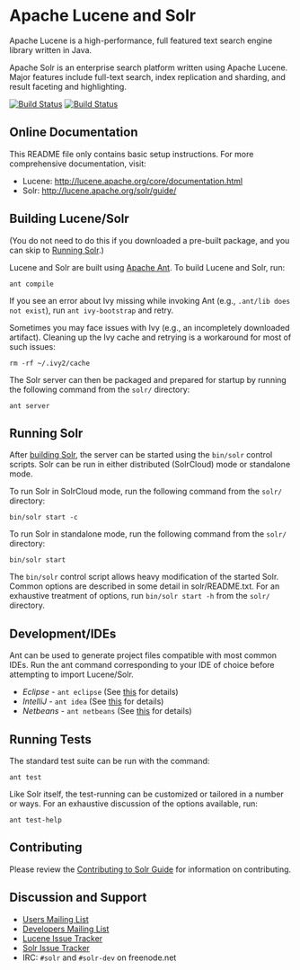 <!--
    Licensed to the Apache Software Foundation (ASF) under one or more
    contributor license agreements.  See the NOTICE file distributed with
    this work for additional information regarding copyright ownership.
    The ASF licenses this file to You under the Apache License, Version 2.0
    the "License"); you may not use this file except in compliance with
    the License.  You may obtain a copy of the License at

        http://www.apache.org/licenses/LICENSE-2.0

    Unless required by applicable law or agreed to in writing, software
    distributed under the License is distributed on an "AS IS" BASIS,
    WITHOUT WARRANTIES OR CONDITIONS OF ANY KIND, either express or implied.
    See the License for the specific language governing permissions and
    limitations under the License.
 -->

# Apache Lucene and Solr

Apache Lucene is a high-performance, full featured text search engine library
written in Java.

Apache Solr is an enterprise search platform written using Apache Lucene.
Major features include full-text search, index replication and sharding, and
result faceting and highlighting.


[![Build Status](https://builds.apache.org/view/L/view/Lucene/job/Lucene-Artifacts-master/badge/icon?subject=Lucene)](https://builds.apache.org/view/L/view/Lucene/job/Lucene-Artifacts-master/) [![Build Status](https://builds.apache.org/view/L/view/Lucene/job/Solr-Artifacts-master/badge/icon?subject=Solr)](https://builds.apache.org/view/L/view/Lucene/job/Solr-Artifacts-master/)


## Online Documentation

This README file only contains basic setup instructions.  For more
comprehensive documentation, visit:

- Lucene: <http://lucene.apache.org/core/documentation.html>
- Solr: <http://lucene.apache.org/solr/guide/>

## Building Lucene/Solr

(You do not need to do this if you downloaded a pre-built package, and you can skip to [Running Solr](#running-solr).)

Lucene and Solr are built using [Apache Ant](http://ant.apache.org/).  To build
Lucene and Solr, run:

`ant compile`

If you see an error about Ivy missing while invoking Ant (e.g., `.ant/lib does
not exist`), run `ant ivy-bootstrap` and retry.

Sometimes you may face issues with Ivy (e.g., an incompletely downloaded artifact).
Cleaning up the Ivy cache and retrying is a workaround for most of such issues: 

`rm -rf ~/.ivy2/cache`

The Solr server can then be packaged and prepared for startup by running the
following command from the `solr/` directory:

`ant server`

## Running Solr

After [building Solr](#building-lucene-solr), the server can be started using
the `bin/solr` control scripts.  Solr can be run in either
distributed (SolrCloud) mode or standalone mode.

To run Solr in SolrCloud mode, run the following command from the `solr/`
directory:

`bin/solr start -c`

To run Solr in standalone mode, run the following command from the `solr/`
directory:

`bin/solr start`

The `bin/solr` control script allows heavy modification of the started Solr.
Common options are described in some detail in solr/README.txt.  For an
exhaustive treatment of options, run `bin/solr start -h` from the `solr/`
directory.

## Development/IDEs

Ant can be used to generate project files compatible with most common IDEs.
Run the ant command corresponding to your IDE of choice before attempting to
import Lucene/Solr.

- *Eclipse* - `ant eclipse` (See [this](https://cwiki.apache.org/confluence/display/solr/HowToConfigureEclipse) for details)
- *IntelliJ* - `ant idea` (See [this](https://cwiki.apache.org/confluence/display/lucene/HowtoConfigureIntelliJ) for details)
- *Netbeans* - `ant netbeans` (See [this](https://cwiki.apache.org/confluence/display/lucene/HowtoConfigureNetbeans) for details)


## Running Tests

The standard test suite can be run with the command:

`ant test`

Like Solr itself, the test-running can be customized or tailored in a number or
ways.  For an exhaustive discussion of the options available, run:

`ant test-help`

## Contributing

Please review the [Contributing to Solr
Guide](https://cwiki.apache.org/confluence/display/solr/HowToContribute) for information on
contributing.

## Discussion and Support

- [Users Mailing List](http://lucene.apache.org/solr/community.html#solr-user-list-solr-userluceneapacheorg)
- [Developers Mailing List](http://lucene.apache.org/solr/community.html#developer-list-devluceneapacheorg)
- [Lucene Issue Tracker](https://issues.apache.org/jira/browse/LUCENE)
- [Solr Issue Tracker](https://issues.apache.org/jira/browse/SOLR)
- IRC: `#solr` and `#solr-dev` on freenode.net
